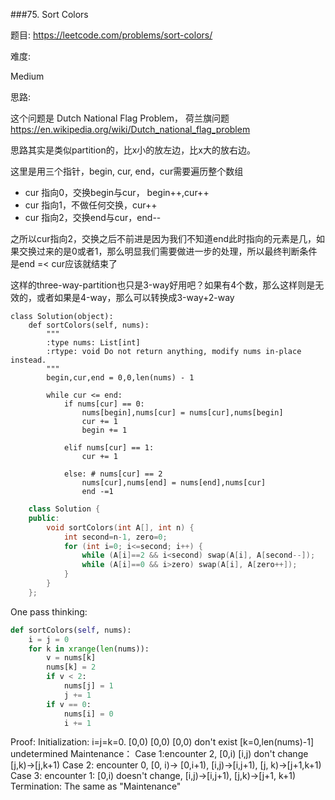 ###75. Sort Colors

题目:
<https://leetcode.com/problems/sort-colors/>


难度:

Medium 


思路:

这个问题是 Dutch National Flag Problem， 荷兰旗问题
<https://en.wikipedia.org/wiki/Dutch_national_flag_problem>


思路其实是类似partition的，比x小的放左边，比x大的放右边。

这里是用三个指针，begin, cur, end，cur需要遍历整个数组

- cur 指向0，交换begin与cur， begin++,cur++
- cur 指向1，不做任何交换，cur++
- cur 指向2，交换end与cur，end--

之所以cur指向2，交换之后不前进是因为我们不知道end此时指向的元素是几，如果交换过来的是0或者1，那么明显我们需要做进一步的处理，所以最终判断条件是end =< cur应该就结束了

这样的three-way-partition也只是3-way好用吧？如果有4个数，那么这样则是无效的，或者如果是4-way，那么可以转换成3-way+2-way


```
class Solution(object):
    def sortColors(self, nums):
        """
        :type nums: List[int]
        :rtype: void Do not return anything, modify nums in-place instead.
        """
        begin,cur,end = 0,0,len(nums) - 1

        while cur <= end:
        	if nums[cur] == 0:
        		nums[begin],nums[cur] = nums[cur],nums[begin]
        		cur += 1
        		begin += 1

        	elif nums[cur] == 1:
        		cur += 1

        	else: # nums[cur] == 2
        		nums[cur],nums[end] = nums[end],nums[cur]
        		end -=1

```
```c++
    class Solution {
    public:
        void sortColors(int A[], int n) {
            int second=n-1, zero=0;
            for (int i=0; i<=second; i++) {
                while (A[i]==2 && i<second) swap(A[i], A[second--]);
                while (A[i]==0 && i>zero) swap(A[i], A[zero++]);
            }
        }
    };
```    
One pass thinking:
```python
def sortColors(self, nums):
    i = j = 0
    for k in xrange(len(nums)):
        v = nums[k]
        nums[k] = 2
        if v < 2:
            nums[j] = 1
            j += 1
        if v == 0:
            nums[i] = 0
            i += 1
```            
Proof: Initialization: i=j=k=0. [0,0) [0,0) [0,0) don't exist [k=0,len(nums)-1] undetermined
Maintenance： Case 1:encounter 2, [0,i) [i,j) don't change [j,k)->[j,k+1)
Case 2: encounter 0, [0, i)-> [0,i+1), [i,j)->[i,j+1), [j, k)->[j+1,k+1)
Case 3: encounter 1: [0,i) doesn't change, [i,j)->[i,j+1), [j,k)->[j+1, k+1)
Termination: The same as "Maintenance"

